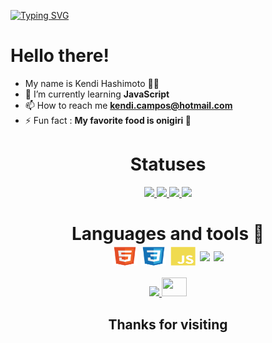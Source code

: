 <a href="https://git.io/typing-svg"><img src="https://readme-typing-svg.demolab.com?font=Fira+Code&pause=1000&color=009BE4&width=435&lines=Welcome+to+my+profile+%F0%9F%91%8B;I'm+Frontend+developer+%F0%9F%91%A8%E2%80%8D%F0%9F%92%BB" alt="Typing SVG" /></a>

  # Hello there!
  
  - My name is Kendi Hashimoto 👨‍💻
  - 🌱 I’m currently learning **JavaScript** 
  - 📫 How to reach me **kendi.campos@hotmail.com**
  - ⚡ Fun fact : **My favorite food is onigiri 🍙**

<div align="center">
  
  <h1>Statuses</h1>
  
  <a href="https://github-readme-stats.vercel.app/api/pin/?username=anuraghazra&repo=github-readme-stats">
    <img src="https://github-readme-stats.vercel.app/api?username=KendiHashimoto&show_icons=true&hide_border=true&theme=algolia&count_private=true" width="54%"/>
  </a>
  
  <a href="https://github.com/anuraghazra/github-readme-stats">
    <img src="https://github-readme-stats.vercel.app/api/top-langs/?username=KendiHashimoto&hide_border=true&bg_color=040D27&layout=compact" width="45%"/>
  </a>
  
  <a href="http://www.github.com/KendiHashimoto"/>
    <img src="https://github-readme-streak-stats.herokuapp.com/?user=KendiHashimoto&show_icons=true&count_private=true&theme=algolia&hide_border=true&bg_color=0D1117" width="56%"/>
  </a>
  
  <a href="https://github.com/Hashimoto1312/github-readme-stats">
    <img align"left" src="https://github-readme-stats.vercel.app/api/wakatime?username=Hashimoto&hide_border=true&theme=algolia" width="43%" />
  </a>
    
 <div>
    <h1>Languages and tools 🔨<br>
    <img align="center" height="30" width="40" src="https://raw.githubusercontent.com/devicons/devicon/master/icons/html5/html5-original.svg">
    <img align="center" height="30" width="40" src="https://raw.githubusercontent.com/devicons/devicon/master/icons/css3/css3-original.svg">
    <img align="center" height="30" width="40" src="https://raw.githubusercontent.com/devicons/devicon/master/icons/javascript/javascript-plain.svg">
    <img align="center" height="30" widht="40" src="https://cdn.jsdelivr.net/gh/devicons/devicon/icons/bootstrap/bootstrap-original.svg"/>
    <img align="center" height="30" widht="40" src="https://cdn.jsdelivr.net/gh/devicons/devicon/icons/figma/figma-original.svg" />
</div>
  
 <div>
  <a href="https://linktr.ee/Hashimoto01"><img height="30" widht="40" src="https://user-images.githubusercontent.com/71889483/156889938-97584807-6501-4b0a-8c06-e60bc48cb531.png" target="_blank"></a<br>
  <a href="https://www.linkedin.com/in/kendi-hashimoto-202359220/"><img height="30"   width="40"                  src="https://cdn.jsdelivr.net/gh/devicons/devicon/icons/linkedin/linkedin-original.svg"/></a>
</div>

   <h2>Thanks for visiting</h2>
</div>
